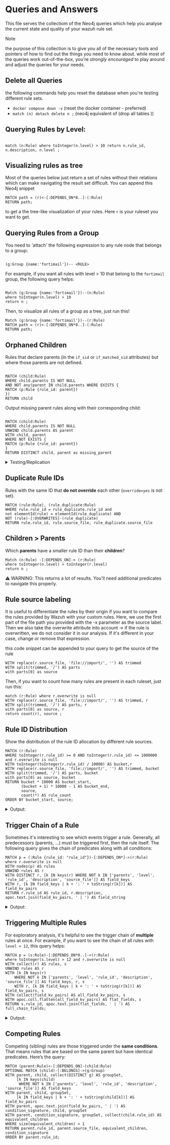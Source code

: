 # Queries and Answers

This file serves the collectiom of the Neo4j queries which help you analyse the current state and quality of your wazuh rule set. 
>[!NOTE]
> the purpose of this collection is to give you all of the necessary tools and pointers of how to find out the things you need to know about. while most of the queries work out-of-the-box, you're *strongly encouraged* to play around and adjust the queries for your needs. 

## Delete all Queries

the following commands help you reset the database when you're testing different rule sets. 

- `docker compose down -v` (reset the docker container - preferred)
- `match (n) detach delete n ;` (neo4j equivalent of (drop all tables ))

## Querying Rules by Level:


```

match (n:Rule) where toInteger(n.level) > 10 return n.rule_id, n.description, n.level ;

```

## Visualizing rules as tree 
Most of the queries below just return a set of rules without their relations which can make navigating the result set difficult. You can append this Neo4j snippet 

```
MATCH path = (r)<-[:DEPENDS_ON*0..]-(:Rule)
RETURN path;
```

to get a the tree-like visualization of your rules. Here `r` is your ruleset you want to get.  


## Querying Rules from a Group
You need to 'attach' the following expression to any rule node that belongs to a group:

```

(g:Group {name:'fortimail'})-- <RULE>

```

For example, if you want all rules with level > 10 that belong to the `fortimail` group, the following query helps:
```

Match (g:Group {name:'fortimail'})--(n:Rule)
where toInteger(n.level) > 10
return n ;

```

Then, to visualize all rules of a group as a tree, just run this!

```
Match (g:Group {name:'fortimail'})--(r:Rule)
MATCH path = (r)<-[:DEPENDS_ON*0..]-(:Rule)
RETURN path;
```


## Orphaned Children
Rules that declare parents (in the `if_sid` or `if_matched_sid` attributes) but where those parents are not defined.

```

MATCH (child:Rule)
WHERE child.parents IS NOT NULL
AND NOT any(parent IN child.parents WHERE EXISTS {
MATCH (p:Rule {rule_id: parent})
})
RETURN child

```

Output missing parent rules along with their corresponding child:
```

MATCH (child:Rule)
WHERE child.parents IS NOT NULL
UNWIND child.parents AS parent
WITH child, parent
WHERE NOT EXISTS {
MATCH (p:Rule {rule_id: parent})
}
RETURN DISTINCT child, parent as missing_parent

```

<details>
<summary>Testing/Replication</summary>
This (invalid) rule creates the above state:

```

  <rule id="8960099" level="5">
          <if_sid>57190</if_sid>
    <decoded_as>macOS_tccd</decoded_as>
    <match type="pcre2">(?i)update access record.+allowed</match>
  <rule id="89600" level="5">
    <decoded_as>macOS_tccd</decoded_as>
    <match type="pcre2">(?i)update access record.+allowed</match>
    <description>$(application) has been granted permission to $(service) at $(time).</description>
    <mitre>
      <id>T1222.002</id>
    </mitre>
    <group>pci_dss_10.6.1,gdpr_IV_35.7.d,hipaa_164.312.b,nist_800_53_AU.6,tsc_CC7.2,tsc_CC7.3,</group>
  </rule>
    <description>$(application) has been granted permission to $(service) at $(time).</description>
    <mitre>
      <id>T1222.002</id>
    </mitre>
    <group>pci_dss_10.6.1,gdpr_IV_35.7.d,hipaa_164.312.b,nist_800_53_AU.6,tsc_CC7.2,tsc_CC7.3,</group>
  </rule>
```

Just drop this rule in any xml rules file and run the query.

</details>

## Duplicate Rule IDs

Rules with the same ID that **do not override** each other (`override=yes` is not set).

```
MATCH (rule:Rule), (rule_duplicate:Rule) 
WHERE rule.rule_id = rule_duplicate.rule_id and 
not elementId(rule) = elementId(rule_duplicate) AND 
NOT (rule)-[:OVERWRITES]-(rule_duplicate) 
RETURN rule.rule_id, rule.source_file, rule_duplicate.source_file
```

## Children > Parents

Which **parents** have a smaller rule ID than their **children**?

```
Match (n:Rule) -[:DEPENDS_ON]-> (r:Rule) 
where toInteger(n.level) > toInteger(r.level) 
return n ; 
```

⚠️ WARNING: This returns a lot of results. You'll need additional predicates to navigate this properly.

## Rule source labeling
It is useful to differentiate the rules by their origin if you want to compare the rules provided by Wazuh with your custom rules. Here, we use the first part of the file path you provided with the -x parameter as the source label. Then we also take the overwrite attribute into account -> if the rule is overwritten, we do not consider it in our analysis. If it's different in your case, change or remove that expression. 

this code snippet can be appended to your query to get the source of the rule 

```
WITH replace(r.source_file, 'file://import/', '') AS trimmed
WITH split(trimmed, '/') AS parts
with parts[0] as source
```

Then, if you want to count how many rules are present in each ruleset, just run this: 

```
match (r:Rule) where r.overwrite is null
WITH replace(r.source_file, 'file://import/', '') AS trimmed, r
WITH split(trimmed, '/') AS parts, r
with parts[0] as source, r
return count(r), source ;
```

## Rule ID Distribution

Show the distribution of the rule ID allocation by different rule sources.

```
MATCH (r:Rule)
WHERE toInteger(r.rule_id) >= 0 AND toInteger(r.rule_id) <= 1000000 and r.overwrite is null
WITH toInteger(toInteger(r.rule_id) / 10000) AS bucket,r
WITH replace(r.source_file, 'file://import/', '') AS trimmed, bucket
WITH split(trimmed, '/') AS parts, bucket
with parts[0] as source, bucket
RETURN bucket * 10000 AS bucket_start,
       (bucket + 1) * 10000 - 1 AS bucket_end,
       source,
       count(*) AS rule_count
ORDER BY bucket_start, source;
```

<details>
<summary>Output: </summary>

```
╒════════════╤══════════╤══════════╤══════════╕
│bucket_start│bucket_end│rule_type │rule_count│
╞════════════╪══════════╪══════════╪══════════╡
...
├────────────┼──────────┼──────────┼──────────┤
│80000       │89999     │"wazuh"   │637       │
├────────────┼──────────┼──────────┼──────────┤
│90000       │99999     │"wazuh"   │967       │
├────────────┼──────────┼──────────┼──────────┤
│100000      │109999    │"digifors"│1012      │
├────────────┼──────────┼──────────┼──────────┤
...
├────────────┼──────────┼──────────┼──────────┤
│500000      │509999    │"wazuh"   │6         │
└────────────┴──────────┴──────────┴──────────┘
```

</details>

## Trigger Chain of a Rule

Sometimes it's interesting to see which events trigger a rule. Generally, all predecessors (parents, ...) must be triggered first, then the rule itself. The following query gives the chain of predicates along with all conditions:

```
MATCH p = (:Rule {rule_id: "rule_id"})-[:DEPENDS_ON*]->(r:Rule)
where r.overwrite is null
WITH nodes(p) AS rules
UNWIND rules AS r
WITH DISTINCT r, [k IN keys(r) WHERE NOT k IN ['parents', 'level', 'rule_id', 'description', 'source_file']] AS field_keys
WITH r, [k IN field_keys | k + ': ' + toString(r[k])] AS field_kv_pairs
RETURN r.rule_id AS rule_id, r.description, apoc.text.join(field_kv_pairs, ' | ') AS field_string
```

<details>
<summary>Output:</summary> 
Rule_id = 101527
</details>

## Triggering Multiple Rules

For exploratory analysis, it's helpful to see the trigger chain of **multiple** rules at once. For example, if you want to see the chain of all rules with `level > 12`, this query helps:

```
MATCH p = (s:Rule)-[:DEPENDS_ON*0..]->(r:Rule)
where toInteger(s.level) > 12 and r.overwrite is null
WITH collect(r) AS rules, s
UNWIND rules AS r
WITH [k IN keys(r) 
    WHERE NOT k IN ['parents', 'level', 'rule_id', 'description', 'source_file']] AS field_keys, r, s
    WITH r, [k IN field_keys | k + ': ' + toString(r[k])] AS field_kv_pairs, s
WITH collect(field_kv_pairs) AS all_field_kv_pairs, s
WITH apoc.coll.flatten(all_field_kv_pairs) AS flat_fields, s
RETURN s.rule_id, apoc.text.join(flat_fields, ' | ') AS full_chain_fields;
```

<details>
<summary>Output:</summary>
...
</details>

## Competing Rules

Competing (sibling) rules are those triggered under the **same conditions**. That means rules that are based on the same parent but have identical predicates. Here’s the query:

```
MATCH (parent:Rule)<-[:DEPENDS_ON]-(child:Rule)
OPTIONAL MATCH (child)-[:BELONGS]->(g:Group)
WITH parent, child, collect(DISTINCT g) AS groupSet,
     [k IN keys(child) 
      WHERE NOT k IN ['parents', 'level', 'rule_id', 'description', 'source_file']] AS field_keys
WITH parent, child, groupSet,
     [k IN field_keys | k + ': ' + toString(child[k])] AS field_kv_pairs
WITH parent, apoc.text.join(field_kv_pairs, ' | ') AS condition_signature, child, groupSet
WITH parent, condition_signature, groupSet, collect(child.rule_id) AS equivalent_children
WHERE size(equivalent_children) > 1
RETURN parent.rule_id, parent.source_file, equivalent_children, condition_signature
ORDER BY parent.rule_id;

```
